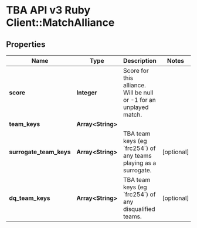 # TBA API v3 Ruby Client::MatchAlliance

## Properties
Name | Type | Description | Notes
------------ | ------------- | ------------- | -------------
**score** | **Integer** | Score for this alliance. Will be null or -1 for an unplayed match. | 
**team_keys** | **Array&lt;String&gt;** |  | 
**surrogate_team_keys** | **Array&lt;String&gt;** | TBA team keys (eg &#x60;frc254&#x60;) of any teams playing as a surrogate. | [optional] 
**dq_team_keys** | **Array&lt;String&gt;** | TBA team keys (eg &#x60;frc254&#x60;) of any disqualified teams. | [optional] 


